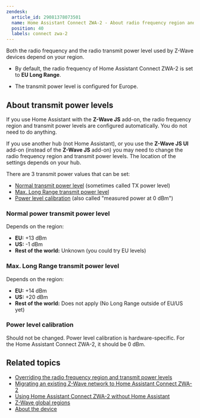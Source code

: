 ```yaml
---
zendesk:
  article_id: 29081378073501
  name: Home Assistant Connect ZWA-2 - About radio frequency region and transmit power levels
  position: 40
  labels: connect zwa-2
---
```


Both the radio frequency and the radio transmit power level used by Z-Wave devices depend on your region.

- By default, the radio frequency of Home Assistant Connect ZWA-2 is set to **EU Long Range**.

- The transmit power level is configured for Europe.

## About transmit power levels

If you use Home Assistant with the **Z-Wave JS** add-on, the radio frequency region and transmit power levels are configured automatically. You do not need to do anything.

If you use another hub (not Home Assistant), or you use the **Z-Wave JS UI** add-on (instead of the **Z-Wave JS** add-on) you may need to change the radio frequency region and transmit power levels. The location of the settings depends on your hub.

There are 3 transmit power values that can be set:

- [Normal transmit power level](#normal-power-transmit-power-level) (sometimes called TX power level)
- [Max. Long Range transmit power level](#max-long-range-transmit-power-level)
- [Power level calibration](#power-level-calibration) (also called "measured power at 0 dBm")

### Normal power transmit power level

Depends on the region:

- **EU:** +13 dBm
- **US:** -1 dBm
- **Rest of the world:** Unknown (you could try EU levels)

### Max. Long Range transmit power level

Depends on the region:

- **EU:** +14 dBm
- **US:** +20 dBm
- **Rest of the world:** Does not apply (No Long Range outside of EU/US yet)

### Power level calibration

Should not be changed. Power level calibration is hardware-specific. For the Home Assistant Connect&nbsp;ZWA-2, it should be 0&nbsp;dBm.

## Related topics

- [Overriding the radio frequency region and transmit power levels](/hc/en-us/articles/29059418289821)
- [Migrating an existing Z-Wave network to Home Assistant Connect ZWA-2](/hc/en-us/articles/29529265751965)
- [Using Home Assistant Connect ZWA-2 without Home Assistant](/hc/en-us/articles/29447110878493)
- [Z-Wave global regions](https://www.silabs.com/wireless/z-wave/global-regions)
- [About the device](/hc/en-us/articles/29190222644509)
